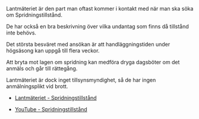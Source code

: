 Lantmäteriet är den part man oftast kommer i kontakt med när man ska söka om Spridningstillstånd.

De har också en bra beskrivning över vilka undantag som finns då tillstånd inte behövs.

Det största besväret med ansökan är att handläggningstiden under högsäsong kan uppgå till flera veckor.

Att bryta mot lagen om spridning kan medföra dryga dagsböter om det anmäls och går till rättegång.

Lantmäteriet är dock inget tillsynsmyndighet, så de har ingen anmälningsplikt vid brott.

* [Lantmäteriet - Spridningstillstånd](https://www.lantmateriet.se/sv/webb/spridningstillstand/)

* [YouTube - Spridningstillstånd](https://youtu.be/v3gsM0I43eY)
